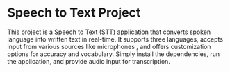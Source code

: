 # Speech to Text Project

This project is a Speech to Text (STT) application that converts spoken language into written text in real-time. It supports three languages, accepts input from various sources like microphones , and offers customization options for accuracy and vocabulary. Simply install the dependencies, run the application, and provide audio input for transcription.
